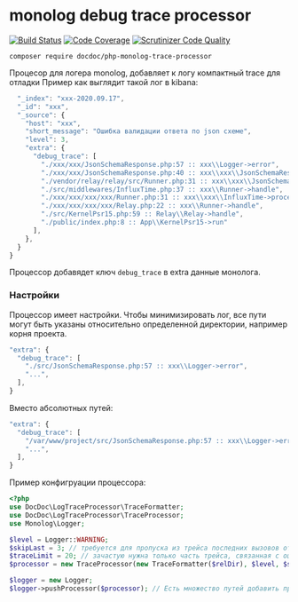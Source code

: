 # monolog debug trace processor

[![Build Status](https://travis-ci.org/DocDoc-team/php-monolog-debug-trace-processor.svg?branch=master)](https://travis-ci.org/DocDoc-team/php-monolog-debug-trace-processor)
[![Code Coverage](https://scrutinizer-ci.com/g/DocDoc-team/php-monolog-debug-trace-processor/badges/coverage.png?b=master)](https://scrutinizer-ci.com/g/DocDoc-team/php-monolog-debug-trace-processor/?branch=master)
[![Scrutinizer Code Quality](https://scrutinizer-ci.com/g/DocDoc-team/php-monolog-debug-trace-processor/badges/quality-score.png?b=master)](https://scrutinizer-ci.com/g/DocDoc-team/php-monolog-debug-trace-processor/?branch=master)

`composer require docdoc/php-monolog-trace-processor`

Процесор для логера monolog, добавляет к логу компактный trace для отладки
Пример как выглядит такой лог в kibana:

```js
  "_index": "xxx-2020.09.17",
  "_id": "xxx",
  "_source": {
    "host": "xxx",
    "short_message": "Ошибка валидации ответа по json схеме",
    "level": 3,
    "extra": {
      "debug_trace": [
        "./xxx/xxx/JsonSchemaResponse.php:57 :: xxx\\Logger->error",
        "./xxx/xxx/JsonSchemaResponse.php:40 :: xxx\\xxx\\JsonSchemaResponse->checkResponse",
        "./vendor/relay/relay/src/Runner.php:31 :: xxx\\xxx\\JsonSchemaResponse->process",
        "./src/middlewares/InfluxTime.php:37 :: xxx\\Runner->handle",
        "./xxx/xxx/xxx/xxx/Runner.php:31 :: xxx\\xxx\\InfluxTime->process",
        "./xxx/xxx/xxx/xxx/Relay.php:22 :: xxx\\Runner->handle",
        "./src/KernelPsr15.php:59 :: Relay\\Relay->handle",
        "./public/index.php:8 :: App\\KernelPsr15->run"
      ],
    },
  }
}
```

Процессор добавядет ключ `debug_trace` в extra данные монолога.

### Настройки

Процессор имеет настройки. Чтобы минимизировать лог, все пути могут быть указаны относительно определенной директории, например корня проекта.

```js
"extra": {
  "debug_trace": [
    "./src/JsonSchemaResponse.php:57 :: xxx\\Logger->error",
    "...",
  ],
}
```

Вместо абсолютных путей:

```js
"extra": {
  "debug_trace": [
    "/var/www/project/src/JsonSchemaResponse.php:57 :: xxx\\Logger->error",
    "...",
  ],
}
```

Пример конфигруации процессора:
```php
<?php
use DocDoc\LogTraceProcessor\TraceFormatter;
use DocDoc\LogTraceProcessor\TraceProcessor;
use Monolog\Logger;

$level = Logger::WARNING;
$skipLast = 3; // требуется для пропуска из трейса последних вызовов от либы логирования
$traceLimit = 20; // зачастую нужна только часть трейса, связанная с ошибкой
$processor = new TraceProcessor(new TraceFormatter($relDir), $level, $skipLast, $traceLimit);

$logger = new Logger;
$logger->pushProcessor($processor); // Есть множество путей добавить процессор в monolog
```

